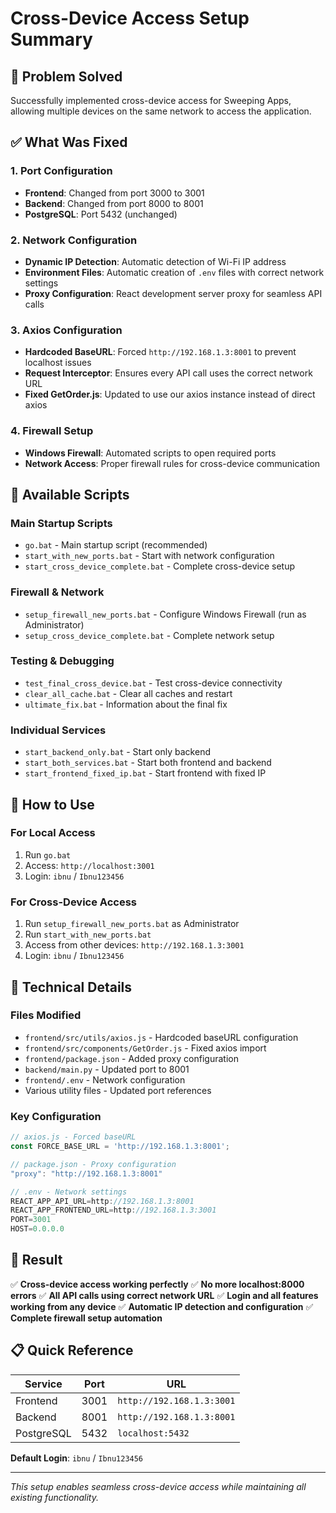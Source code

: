 # Cross-Device Access Setup Summary

## 🎯 **Problem Solved**
Successfully implemented cross-device access for Sweeping Apps, allowing multiple devices on the same network to access the application.

## ✅ **What Was Fixed**

### 1. **Port Configuration**
- **Frontend**: Changed from port 3000 to 3001
- **Backend**: Changed from port 8000 to 8001
- **PostgreSQL**: Port 5432 (unchanged)

### 2. **Network Configuration**
- **Dynamic IP Detection**: Automatic detection of Wi-Fi IP address
- **Environment Files**: Automatic creation of `.env` files with correct network settings
- **Proxy Configuration**: React development server proxy for seamless API calls

### 3. **Axios Configuration**
- **Hardcoded BaseURL**: Forced `http://192.168.1.3:8001` to prevent localhost issues
- **Request Interceptor**: Ensures every API call uses the correct network URL
- **Fixed GetOrder.js**: Updated to use our axios instance instead of direct axios

### 4. **Firewall Setup**
- **Windows Firewall**: Automated scripts to open required ports
- **Network Access**: Proper firewall rules for cross-device communication

## 🚀 **Available Scripts**

### **Main Startup Scripts**
- `go.bat` - Main startup script (recommended)
- `start_with_new_ports.bat` - Start with network configuration
- `start_cross_device_complete.bat` - Complete cross-device setup

### **Firewall & Network**
- `setup_firewall_new_ports.bat` - Configure Windows Firewall (run as Administrator)
- `setup_cross_device_complete.bat` - Complete network setup

### **Testing & Debugging**
- `test_final_cross_device.bat` - Test cross-device connectivity
- `clear_all_cache.bat` - Clear all caches and restart
- `ultimate_fix.bat` - Information about the final fix

### **Individual Services**
- `start_backend_only.bat` - Start only backend
- `start_both_services.bat` - Start both frontend and backend
- `start_frontend_fixed_ip.bat` - Start frontend with fixed IP

## 📱 **How to Use**

### **For Local Access**
1. Run `go.bat`
2. Access: `http://localhost:3001`
3. Login: `ibnu` / `Ibnu123456`

### **For Cross-Device Access**
1. Run `setup_firewall_new_ports.bat` as Administrator
2. Run `start_with_new_ports.bat`
3. Access from other devices: `http://192.168.1.3:3001`
4. Login: `ibnu` / `Ibnu123456`

## 🔧 **Technical Details**

### **Files Modified**
- `frontend/src/utils/axios.js` - Hardcoded baseURL configuration
- `frontend/src/components/GetOrder.js` - Fixed axios import
- `frontend/package.json` - Added proxy configuration
- `backend/main.py` - Updated port to 8001
- `frontend/.env` - Network configuration
- Various utility files - Updated port references

### **Key Configuration**
```javascript
// axios.js - Forced baseURL
const FORCE_BASE_URL = 'http://192.168.1.3:8001';

// package.json - Proxy configuration
"proxy": "http://192.168.1.3:8001"

// .env - Network settings
REACT_APP_API_URL=http://192.168.1.3:8001
REACT_APP_FRONTEND_URL=http://192.168.1.3:3001
PORT=3001
HOST=0.0.0.0
```

## 🎉 **Result**

✅ **Cross-device access working perfectly**
✅ **No more localhost:8000 errors**
✅ **All API calls using correct network URL**
✅ **Login and all features working from any device**
✅ **Automatic IP detection and configuration**
✅ **Complete firewall setup automation**

## 📋 **Quick Reference**

| Service | Port | URL |
|---------|------|-----|
| Frontend | 3001 | `http://192.168.1.3:3001` |
| Backend | 8001 | `http://192.168.1.3:8001` |
| PostgreSQL | 5432 | `localhost:5432` |

**Default Login**: `ibnu` / `Ibnu123456`

---

*This setup enables seamless cross-device access while maintaining all existing functionality.*
